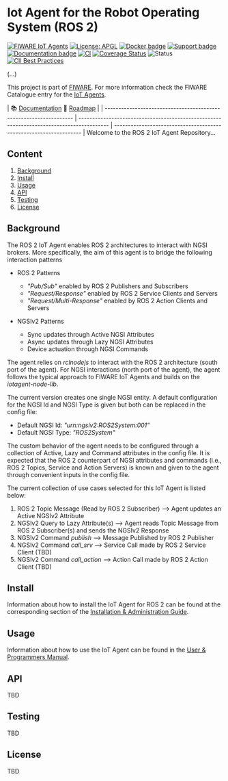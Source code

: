 # Iot Agent for the Robot Operating System (ROS 2)
[![FIWARE IoT Agents](https://nexus.lab.fiware.org/static/badges/chapters/iot-agents.svg)](https://www.fiware.org/developers/catalogue/)
[![License: APGL](https://img.shields.io/github/license/telefonicaid/iotagent-ul.svg)](https://opensource.org/licenses/AGPL-3.0)
[![Docker badge](https://img.shields.io/docker/pulls/fiware/iotagent-ul.svg)](https://hub.docker.com/r/fiware/iotagent-ul/)
[![Support badge](https://nexus.lab.fiware.org/repository/raw/public/badges/stackoverflow/iot-agents.svg)](https://stackoverflow.com/questions/tagged/fiware+iot)
<br/>
[![Documentation badge](https://img.shields.io/readthedocs/fiware-iotagent-ul.svg)](http://fiware-iotagent-ul.readthedocs.io/en/latest/?badge=latest)
[![CI](https://github.com/telefonicaid/iotagent-ul/workflows/CI/badge.svg)](https://github.com/telefonicaid/iotagent-ul/actions?query=workflow%3ACI)
[![Coverage Status](https://coveralls.io/repos/github/telefonicaid/iotagent-ul/badge.svg?branch=master)](https://coveralls.io/github/telefonicaid/iotagent-ul?branch=master)
![Status](https://nexus.lab.fiware.org/static/badges/statuses/iot-ultralight.svg)
[![CII Best Practices](https://bestpractices.coreinfrastructure.org/projects/4699/badge)](https://bestpractices.coreinfrastructure.org/projects/4699)

(...)

This project is part of [FIWARE](https://www.fiware.org/). For more information check the FIWARE Catalogue entry for the
[IoT Agents](https://github.com/Fiware/catalogue/tree/master/iot-agents).

| :books: [Documentation](https://iot-agent-ros2.readthedocs.io/en/latest/) :dart: [Roadmap](https://github.com/telefonicaid/iotagent-ul/blob/master/docs/roadmap.md) |
| ------------------------------------------------------------------ | ----------------------------------------------------------------------------------------- | ------------------------------------------------------------------ | 
Welcome to the ROS 2 IoT Agent Repository...


## Content

1. [Background](#intro)
2. [Install](#install) 
3. [Usage](#usage)
4. [API](#api)
5. [Testing](#testing) 
6. [License](#license) 

## <a name="background"></a> Background

The ROS 2 IoT Agent enables ROS 2 architectures to interact with NGSI brokers. More specifically, the aim of this agent is to bridge the following interaction patterns

* ROS 2 Patterns
    * *"Pub/Sub"* enabled by ROS 2 Publishers and Subscribers
    * *"Request/Response"* enabled by ROS 2 Service Clients and Servers
    * *"Request/Multi-Response"* enabled by ROS 2 Action Clients and Servers

* NGSIv2 Patterns
    * Sync updates through Active NGSI Attributes
    * Async updates through Lazy NGSI Attributes
    * Device actuation through NGSI Commands  

The agent relies on *rclnodejs* to interact with the ROS 2 architecture (south port of the agent). For NGSI interactions (north port of the agent), the agent follows the typical approach to FIWARE IoT Agents and builds on the *iotagent-node-lib*. 

The current version creates one single NGSI entity. A default configuration for the NGSI Id and NGSI Type is given but both can be replaced in the config file:

* Default NGSI Id: *"urn:ngsiv2:ROS2System:001"*
* Default NGSI Type: *"ROS2System"*

The custom behavior of the agent needs to be configured through a collection of Active, Lazy and Command attributes in the config file. It is expected that the ROS 2 counterpart of NGSI attributes and commands (i.e., ROS 2 Topics, Service and Action Servers) is known and given to the agent through convenient inputs in the config file. 

The current collection of use cases selected for this IoT Agent is listed below:

1. ROS 2 Topic Message (Read by ROS 2 Subscriber) --> Agent updates an Active NGSIv2 Attribute
2. NGSIv2 Query to Lazy Attribute(s) --> Agent reads Topic Message from ROS 2 Subscriber(s) and sends the NGSIv2 Response
3. NGSIv2 Command *publish* --> Message Published by ROS 2 Publisher
4. NGSIv2 Command *call_srv* --> Service Call made by ROS 2 Service Client (TBD)
5. NGSIv2 Command *call_action* --> Action Call made by ROS 2 Action Client (TBD)

## <a name="install"></a> Install
Information about how to install the IoT Agent for ROS 2 can be found at the corresponding section of the
[Installation & Administration Guide](docs/installationguide.md).


## <a name="usage"></a> Usage

Information about how to use the IoT Agent can be found in the [User & Programmers Manual](docs/usermanual.md).

## <a name="api"></a> API

TBD

## <a name="testing"></a> Testing

TBD

## <a name="license"></a> License

TBD
